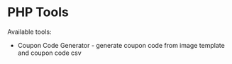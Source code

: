 # PHP Tools

Available tools:
- Coupon Code Generator - generate coupon code from image template and coupon code csv
